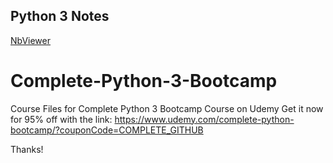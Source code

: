 ## Python 3 Notes
[NbViewer](https://nbviewer.jupyter.org/github/rkkr172/py3/tree/master/)

# Complete-Python-3-Bootcamp
Course Files for Complete Python 3 Bootcamp Course on Udemy
Get it now for 95% off with the link:
https://www.udemy.com/complete-python-bootcamp/?couponCode=COMPLETE_GITHUB

Thanks!
